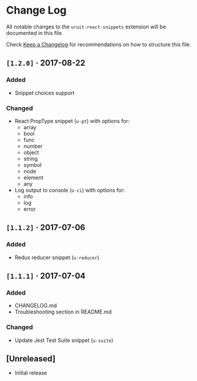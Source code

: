 # Change Log

All notable changes to the `uruit-react-snippets` extension will be documented in this file.

Check [Keep a Changelog](http://keepachangelog.com/) for recommendations on how to structure this file.

## `[1.2.0]` &middot; 2017-08-22

### Added
- Snippet choices support

### Changed
- React PropType snippet (`u-pt`) with options for:
	* array
	* bool
	* func
	* number
	* object
	* string
	* symbol
	* node
	* element
	* any
- Log output to console (`u-ci`) with options for:
	* info
	* log
	* error

## `[1.1.2]` &middot; 2017-07-06

### Added
- Redux reducer snippet (`u-reducer`)

## `[1.1.1]` &middot; 2017-07-04

### Added
- CHANGELOG.md
- Troubleshooting section in README.md

### Changed
- Update Jest Test Suite snippet (`u-suite`)


## [Unreleased]
- Initial release
